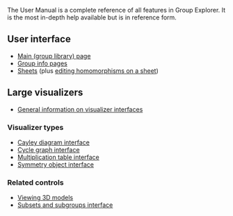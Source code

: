 
The User Manual is a complete reference of all features in Group Explorer.
It is the most in-depth help available but is in reference form.

## User interface

 * [Main (group library) page](rf-um-mainwindow.md)
 * [Group info pages](rf-um-groupwindow.md)
 * [Sheets](rf-um-sheetwindow.md) (plus [editing homomorphisms on a sheet](rf-um-morphedit.md))

## Large visualizers

 * [General information on visualizer interfaces](rf-um-largewindow.md)

### Visualizer types

 * [Cayley diagram interface](rf-um-cd-options.md)
 * [Cycle graph interface](rf-um-cg-options.md)
 * [Multiplication table interface](rf-um-mt-options.md)
 * [Symmetry object interface](rf-um-os-options.md)

### Related controls

 * [Viewing 3D models](rf-um-modelview.md)
 * [Subsets and subgroups interface](rf-um-subsetlistbox.md)

